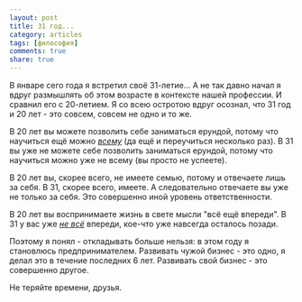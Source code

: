 ```yaml
---
layout: post
title: 31 год...
category: articles
tags: [философия]
comments: true
share: true
---
```

В январе сего года я встретил своё 31-летие... А не так давно начал я вдруг размышлять об этом возрасте в контексте нашей профессии. И сравнил его с 20-летием. Я со всею остротою вдруг осознал, что 31 год и 20 лет - это совсем, совсем не одно и то же.

В 20 лет вы можете позволить себе заниматься ерундой, потому что научиться ещё можно *<ins>всему</ins>* (да ещё и переучиться несколько раз). В 31 вы уже не можете себе позволить заниматься ерундой, потому что научиться можно уже не всему (вы просто не успеете).

В 20 лет вы, скорее всего, не имеете семью, потому и отвечаете лишь за себя. В 31, скорее всего, имеете. А следовательно отвечаете вы уже не только за себя. Это совершенно иной уровень ответственности.

В 20 лет вы воспринимаете жизнь в свете мысли "всё ещё впереди". В 31 у вас уже *<ins>не всё</ins>* впереди, кое-что уже навсегда осталось позади.

Поэтому я понял - откладывать больше нельзя: в этом году я становлюсь предпринимателем. Развивать чужой бизнес - это одно, я делал это в течение последних 6 лет. Развивать свой бизнес - это совершенно другое.

Не теряйте времени, друзья.
